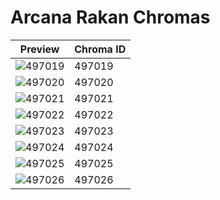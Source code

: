 # Arcana Rakan Chromas

| Preview | Chroma ID |
|---------|-----------|
| ![497019](https://raw.communitydragon.org/latest/plugins/rcp-be-lol-game-data/global/default/v1/champion-chroma-images/497/497019.png) | 497019 |
| ![497020](https://raw.communitydragon.org/latest/plugins/rcp-be-lol-game-data/global/default/v1/champion-chroma-images/497/497020.png) | 497020 |
| ![497021](https://raw.communitydragon.org/latest/plugins/rcp-be-lol-game-data/global/default/v1/champion-chroma-images/497/497021.png) | 497021 |
| ![497022](https://raw.communitydragon.org/latest/plugins/rcp-be-lol-game-data/global/default/v1/champion-chroma-images/497/497022.png) | 497022 |
| ![497023](https://raw.communitydragon.org/latest/plugins/rcp-be-lol-game-data/global/default/v1/champion-chroma-images/497/497023.png) | 497023 |
| ![497024](https://raw.communitydragon.org/latest/plugins/rcp-be-lol-game-data/global/default/v1/champion-chroma-images/497/497024.png) | 497024 |
| ![497025](https://raw.communitydragon.org/latest/plugins/rcp-be-lol-game-data/global/default/v1/champion-chroma-images/497/497025.png) | 497025 |
| ![497026](https://raw.communitydragon.org/latest/plugins/rcp-be-lol-game-data/global/default/v1/champion-chroma-images/497/497026.png) | 497026 |